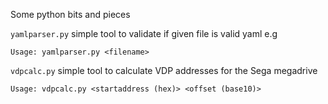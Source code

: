 Some python bits and pieces

```yamlparser.py``` simple tool to validate if given file is valid yaml e.g

```Usage: yamlparser.py <filename>```

```vdpcalc.py``` simple tool to calculate VDP addresses for the Sega megadrive

```Usage: vdpcalc.py <startaddress (hex)> <offset (base10)>```

